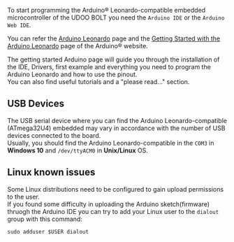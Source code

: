 
To start programming the Arduino&reg; Leonardo-compatible embedded microcontroller of the UDOO BOLT you need the `Arduino IDE` or the `Arduino Web IDE`.

You can refer the [Arduino Leonardo](https://www.arduino.cc/en/Main/Arduino_BoardLeonardo) page and the [Getting Started with the Arduino Leonardo](https://www.arduino.cc/en/Guide/ArduinoLeonardoMicro) page of the Arduino&reg; website.  

The getting started Arduino page will guide you through the installation of the IDE, Drivers, first example and everything you need to program the Arduino Leonardo and how to use the pinout.  
You can also find useful tutorials and a "please read..." section.

## USB Devices

The USB serial device where you can find the Arduino Leonardo-compatible (ATmega32U4) embedded may vary in accordance with the number of USB devices connected to the board.  
Usually, you should find the Arduino Leonardo-compatible in the `COM3` in **Windows 10** and `/dev/ttyACM0` in **Unix/Linux** OS.

## Linux known issues

Some Linux distributions need to be configured to gain upload permissions to the user.  
If you found some difficulty in uploading the Arduino sketch(firmware) thruogh the Arduino IDE you can try to add your Linux user to the `dialout` group with this command:

    sudo adduser $USER dialout
